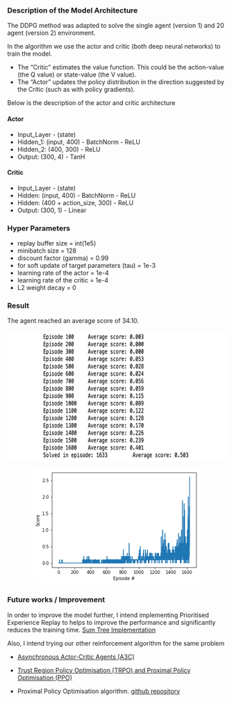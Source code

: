 ### Description of the Model Architecture 

The DDPG method was adapted to solve the single agent (version 1) and  20 agent (version 2) environment.

In the algorithm we use the actor and critic (both deep neural networks) to train the model.

- The “Critic” estimates the value function. This could be the action-value (the Q value) or state-value (the V value).
- The “Actor” updates the policy distribution in the direction suggested by the Critic (such as with policy gradients).

Below is the description of the actor and critic architecture
#### Actor

- Input_Layer - (state)
- Hidden_1: (input, 400) - BatchNorm - ReLU
- Hidden_2: (400, 300) - ReLU
- Output: (300, 4) - TanH

#### Critic

- Input_Layer - (state)
- Hidden: (input, 400) - BatchNorm - ReLU
- Hidden: (400 + action_size, 300) - ReLU
- Output: (300, 1) - Linear

### Hyper Parameters

- replay buffer size = int(1e5)
- minibatch size = 128
- discount factor (gamma) = 0.99
- for soft update of target parameters (tau) = 1e-3
- learning rate of the actor = 1e-4
- learning rate of the critic = 1e-4
- L2 weight decay = 0

### Result

The agent reached an average score of 34.10.

<p align="center">
  <img width="660" height="300" src="https://raw.githubusercontent.com/kennydukor/DEEP-REINFORCEMENT-LEARNING-NANODEGREE/master/Collaboration%20and%20Competition/img/episodes.png">
</p>
<p align="center">
  <img width="386" height="266" src="https://raw.githubusercontent.com/kennydukor/DEEP-REINFORCEMENT-LEARNING-NANODEGREE/master/Collaboration%20and%20Competition/img/collaboration_result.png">
</p>


### Future works / Improvement

In order to improve the model further, I intend implementing Prioritised Experience Replay to helps to improve the performance and significantly reduces the training time. [Sum Tree Implementation](https://github.com/rlcode/per)

Also, I intend trying our other reinforcement algorithm for the same problem

- [Asynchronous Actor-Critic Agents (A3C)](https://medium.com/emergent-future/simple-reinforcement-learning-with-tensorflow-part-8-asynchronous-actor-critic-agents-a3c-c88f72a5e9f2)
- [Trust Region Policy Optimisation (TRPO) and Proximal Policy Optimisation (PPO)](https://medium.com/@sanketgujar95/trust-region-policy-optimization-trpo-and-proximal-policy-optimization-ppo-e6e7075f39ed)

- Proximal Policy Optimisation algorithm. [github repository](https://github.com/Cozmo25/drlnd-continuous-control/tree/master/PPO)


